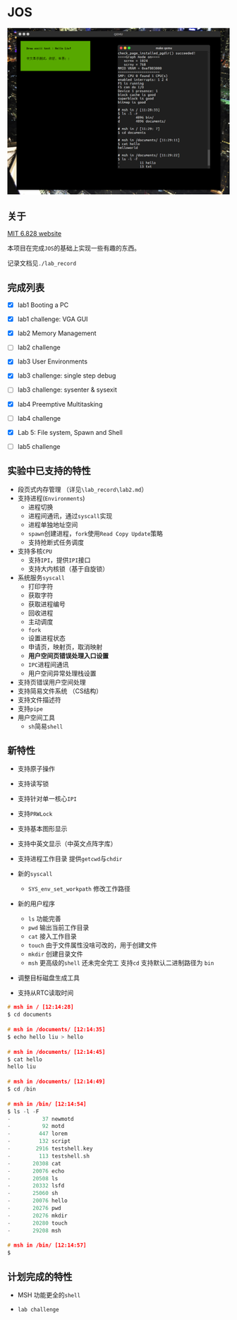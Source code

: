 # JOS

![](./documents/img/graph.png)



## 关于

[MIT 6.828 website](https://pdos.csail.mit.edu/6.828/2016/)

本项目在完成`JOS`的基础上实现一些有趣的东西。

记录文档见`./lab_record`



## 完成列表

- [x] lab1 Booting a PC
- [x] lab1 challenge: VGA GUI
- [x] lab2 Memory Management
- [ ] lab2 challenge
- [x] lab3 User Environments
- [x] lab3 challenge: single step debug
- [ ] lab3 challenge: sysenter & sysexit
- [x] lab4 Preemptive Multitasking
- [ ] lab4 challenge
- [x] Lab 5: File system, Spawn and Shell
- [ ] lab5 challenge




## 实验中已支持的特性

- 段页式内存管理 （详见`\lab_record\lab2.md`）
- 支持进程(`Environments`)
  - 进程切换
  - 进程间通讯，通过`syscall`实现
  - 进程单独地址空间
  - `spawn`创建进程，`fork`使用`Read Copy Update`策略
  - 支持抢断式任务调度
- 支持多核`CPU`
  - 支持`IPI`，提供`IPI`接口
  - 支持大内核锁（基于自旋锁）
- 系统服务`syscall`
  - 打印字符
  - 获取字符
  - 获取进程编号
  - 回收进程
  - 主动调度
  - `fork`
  - 设置进程状态
  - 申请页，映射页，取消映射
  - **用户空间页错误处理入口设置**
  - `IPC`进程间通讯
  - 用户空间异常处理栈设置
- 支持页错误用户空间处理
- 支持简易文件系统 （CS结构）
- 支持文件描述符
- 支持`pipe`
- 用户空间工具
  - `sh`简易`shell`




## 新特性

- 支持原子操作
- 支持读写锁
- 支持针对单一核心`IPI`
- 支持`PRWLock`
- 支持基本图形显示
- 支持中英文显示（中英文点阵字库）
- 支持进程工作目录 提供`getcwd`与`chdir`
- 新的`syscall`

  - `SYS_env_set_workpath` 修改工作路径
- 新的用户程序

  - `ls` 功能完善
  - `pwd` 输出当前工作目录
  - `cat` 接入工作目录
  - `touch` 由于文件属性没啥可改的，用于创建文件
  - `mkdir` 创建目录文件
  - `msh` 更高级的`shell` 还未完全完工 支持`cd` 支持默认二进制路径为 `bin`
- 调整目标磁盘生成工具
- 支持从RTC读取时间




```c
# msh in / [12:14:28]
$ cd documents

# msh in /documents/ [12:14:35]
$ echo hello liu > hello

# msh in /documents/ [12:14:45]
$ cat hello
hello liu

# msh in /documents/ [12:14:49]
$ cd /bin

# msh in /bin/ [12:14:54]
$ ls -l -F
-          37 newmotd
-          92 motd
-         447 lorem
-         132 script
-        2916 testshell.key
-         113 testshell.sh
-       20308 cat
-       20076 echo
-       20508 ls
-       20332 lsfd
-       25060 sh
-       20076 hello
-       20276 pwd
-       20276 mkdir
-       20280 touch
-       29208 msh

# msh in /bin/ [12:14:57]
$ 
```

## 计划完成的特性

- MSH 功能更全的`shell`

- `lab challenge`